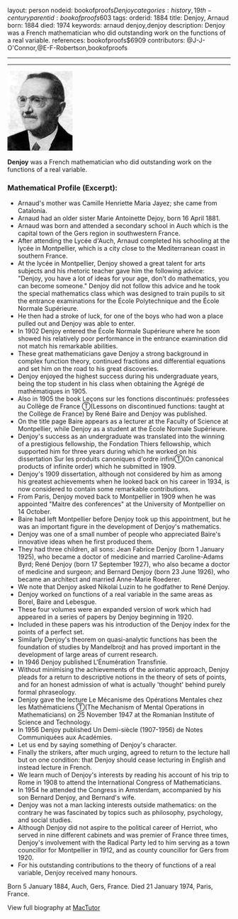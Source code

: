 layout: person
nodeid: bookofproofs$Denjoy
categories: history,19th-century
parentid: bookofproofs$603
tags: 
orderid: 1884
title: Denjoy, Arnaud
born: 1884
died: 1974
keywords: arnaud denjoy,denjoy
description: Denjoy was a French mathematician who did outstanding work on the functions of a real variable.
references: bookofproofs$6909
contributors: @J-J-O'Connor,@E-F-Robertson,bookofproofs

---



---

![Denjoy.jpg](https://github.com/bookofproofs/bookofproofs.github.io/blob/main/_sources/_assets/images/portraits/Denjoy.jpg?raw=true)

**Denjoy** was a French mathematician who did outstanding work on the functions of a real variable.

### Mathematical Profile (Excerpt):
* Arnaud's mother was Camille Henriette Maria Jayez; she came from Catalonia.
* Arnaud had an older sister Marie Antoinette Dejoy, born 16 April 1881.
* Arnaud was born and attended a secondary school in Auch which is the capital town of the Gers region in southwestern France.
* After attending the Lycée d'Auch, Arnaud completed his schooling at the lycée in Montpellier, which is a city close to the Mediterranean coast in southern France.
* At the lycée in Montpellier, Denjoy showed a great talent for arts subjects and his rhetoric teacher gave him the following advice: "Denjoy, you have a lot of ideas for your age, don't do mathematics, you can become someone." Denjoy did not follow this advice and he took the special mathematics class which was designed to train pupils to sit the entrance examinations for the École Polytechnique and the École Normale Supérieure.
* He then had a stroke of luck, for one of the boys who had won a place pulled out and Denjoy was able to enter.
* In 1902 Denjoy entered the École Normale Supérieure where he soon showed his relatively poor performance in the entrance examination did not match his remarkable abilities.
* These great mathematicians gave Denjoy a strong background in complex function theory, continued fractions and differential equations and set him on the road to his great discoveries.
* Denjoy enjoyed the highest success during his undergraduate years, being the top student in his class when obtaining the Agrégé de mathématiques in 1905.
* Also in 1905 the book Leçons sur les fonctions discontinués: professées au Collège de France Ⓣ(Lessons on discontinued functions: taught at the Collège de France) by René Baire and Denjoy was published.
* On the title page Baire appears as a lecturer at the Faculty of Science at Montpellier, while Denjoy as a student at the École Normale Supérieure.
* Denjoy's success as an undergraduate was translated into the winning of a prestigious fellowship, the Fondation Thiers fellowship, which supported him for three years during which he worked on his dissertation Sur les produits canoniques d'ordre infiniⓉ(On  canonical products of infinite order) which he submitted in 1909.
* Denjoy's 1909 dissertation, although not considered by him as among his greatest achievements when he looked back on his career in 1934, is now considered to contain some remarkable contributions.
* From Paris, Denjoy moved back to Montpellier in 1909 when he was appointed "Maitre des conferences" at the University of Montpellier on 14 October.
* Baire had left Montpellier before Denjoy took up this appointment, but he was an important figure in the development of Denjoy's mathematics.
* Denjoy was one of a small number of people who appreciated Baire's innovative ideas when he first produced them.
* They had three children, all sons: Jean Fabrice Denjoy (born 1 January 1925), who became a doctor of medicine and married Caroline-Adams Byrd; René Denjoy (born 17 September 1927), who also became a doctor of medicine and surgeon; and Bernard Denjoy (born 23 June 1926), who became an architect and married Anne-Marie Roederer.
* We note that Denjoy asked Nikolai Luzin to he godfather to René Denjoy.
* Denjoy worked on functions of a real variable in the same areas as Borel, Baire and Lebesgue.
* These four volumes were an expanded version of work which had appeared in a series of papers by Denjoy beginning in 1920.
* Included in these papers was his introduction of the Denjoy index for the points of a perfect set.
* Similarly Denjoy's theorem on quasi-analytic functions has been the foundation of studies by Mandelbrojt and has proved important in the development of large areas of current research.
* In 1946 Denjoy published L'Énumération Transfinie.
* Without minimising the achievements of the axiomatic approach, Denjoy pleads for a return to descriptive notions in the theory of sets of points, and for an honest admission of what is actually 'thought' behind purely formal phraseology.
* Denjoy gave the lecture Le Mécanisme des Opérations Mentales chez les Mathématiciens Ⓣ(The Mechanism of Mental Operations in Mathematicians) on 25 November 1947 at the Romanian Institute of Science and Technology.
* In 1956 Denjoy published Un Demi-siècle (1907-1956) de Notes Communiquées aux Académies.
* Let us end by saying something of Denjoy's character.
* Finally the strikers, after much urging, agreed to return to the lecture hall but on one condition: that Denjoy should cease lecturing in English and instead lecture in French.
* We learn much of Denjoy's interests by reading his account of his trip to Rome in 1908 to attend the International Congress of Mathematicians.
* In 1954 he attended the Congress in Amsterdam, accompanied by his son Bernard Denjoy, and Bernard's wife.
* Denjoy was not a man lacking interests outside mathematics: on the contrary he was fascinated by topics such as philosophy, psychology, and social studies.
* Although Denjoy did not aspire to the political career of Herriot, who served in nine different cabinets and was premier of France three times, Denjoy's involvement with the Radical Party led to him serving as a town councillor for Montpellier in 1912, and as county councillor for Gers from 1920.
* For his outstanding contributions to the theory of functions of a real variable, Denjoy received many honours.

Born 5 January 1884, Auch, Gers, France. Died 21 January 1974, Paris, France.

View full biography at [MacTutor](https://mathshistory.st-andrews.ac.uk/Biographies/Denjoy/)
